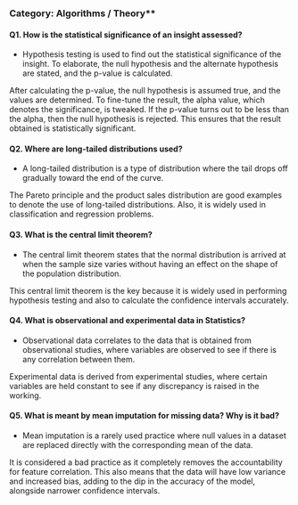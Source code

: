 ### Category: Algorithms / Theory**

#### Q1. How is the statistical significance of an insight assessed?
 - Hypothesis testing is used to find out the statistical significance of the insight. To elaborate, the null hypothesis and the alternate hypothesis are stated, and the p-value is calculated.

 After calculating the p-value, the null hypothesis is assumed true, and the values are determined. To fine-tune the result, the alpha value, which denotes the significance, is tweaked. If the p-value turns out to be less than the alpha, then the null hypothesis is rejected. This ensures that the result obtained is statistically significant.

#### Q2. Where are long-tailed distributions used?
 - A long-tailed distribution is a type of distribution where the tail drops off gradually toward the end of the curve.
 
 The Pareto principle and the product sales distribution are good examples to denote the use of long-tailed distributions. Also, it is widely used in classification and regression problems.

#### Q3. What is the central limit theorem?
 - The central limit theorem states that the normal distribution is arrived at when the sample size varies without having an effect on the shape of the population distribution. 
 
 This central limit theorem is the key because it is widely used in performing hypothesis testing and also to calculate the confidence intervals accurately.

#### Q4. What is observational and experimental data in Statistics?
 - Observational data correlates to the data that is obtained from observational studies, where variables are observed to see if there is any correlation between them.
 
 Experimental data is derived from experimental studies, where certain variables are held constant to see if any discrepancy is raised in the working.

#### Q5. What is meant by mean imputation for missing data? Why is it bad?
 - Mean imputation is a rarely used practice where null values in a dataset are replaced directly with the corresponding mean of the data.
 
 It is considered a bad practice as it completely removes the accountability for feature correlation. This also means that the data will have low variance and increased bias, adding to the dip in the accuracy of the model, alongside narrower confidence intervals.
